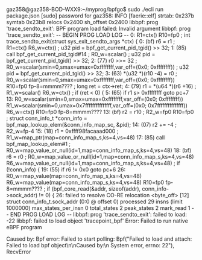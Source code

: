 gaz358@gaz358-BOD-WXX9:~/myprog/bpfgo$ sudo ./ecli run package.json
[sudo] password for gaz358: 
INFO [faerie::elf] strtab: 0x237b symtab 0x23b8 relocs 0x2400 sh_offset 0x2400
libbpf: prog 'trace_sendto_exit': BPF program load failed: Invalid argument
libbpf: prog 'trace_sendto_exit': -- BEGIN PROG LOAD LOG --
0: R1=ctx() R10=fp0
; int trace_sendto_exit(struct sys_exit_sendto_args *ctx) {
0: (bf) r6 = r1                       ; R1=ctx() R6_w=ctx()
; u32 pid = bpf_get_current_pid_tgid() >> 32;
1: (85) call bpf_get_current_pid_tgid#14      ; R0_w=scalar()
; u32 pid = bpf_get_current_pid_tgid() >> 32;
2: (77) r0 >>= 32                     ; R0_w=scalar(smin=0,smax=umax=0xffffffff,var_off=(0x0; 0xffffffff))
; u32 pid = bpf_get_current_pid_tgid() >> 32;
3: (63) *(u32 *)(r10 -4) = r0         ; R0_w=scalar(smin=0,smax=umax=0xffffffff,var_off=(0x0; 0xffffffff)) R10=fp0 fp-8=mmmm????
; long ret = ctx->ret;
4: (79) r1 = *(u64 *)(r6 +16)         ; R1_w=scalar() R6_w=ctx()
; if (ret < 0) {
5: (65) if r1 s> 0xffffffff goto pc+7 13: R0_w=scalar(smin=0,smax=umax=0xffffffff,var_off=(0x0; 0xffffffff)) R1_w=scalar(smin=0,umax=0x7fffffffffffffff,var_off=(0x0; 0x7fffffffffffffff)) R6_w=ctx() R10=fp0 fp-8=mmmm????
13: (bf) r2 = r10                     ; R2_w=fp0 R10=fp0
; struct conn_info_t *conn_info = bpf_map_lookup_elem(&conn_info_map_sc, &pid);
14: (07) r2 += -4                     ; R2_w=fp-4
15: (18) r1 = 0xffff98facaaad000      ; R1_w=map_ptr(map=conn_info_map_s,ks=4,vs=48)
17: (85) call bpf_map_lookup_elem#1   ; R0_w=map_value_or_null(id=1,map=conn_info_map_s,ks=4,vs=48)
18: (bf) r6 = r0                      ; R0_w=map_value_or_null(id=1,map=conn_info_map_s,ks=4,vs=48) R6_w=map_value_or_null(id=1,map=conn_info_map_s,ks=4,vs=48)
; if (!conn_info) {
19: (55) if r6 != 0x0 goto pc+6 26: R0_w=map_value(map=conn_info_map_s,ks=4,vs=48) R6_w=map_value(map=conn_info_map_s,ks=4,vs=48) R10=fp0 fp-8=mmmm????
; if (bpf_core_read(&addr, sizeof(addr), conn_info->sock_addr) != 0) {
26: <invalid CO-RE relocation>
failed to resolve CO-RE relocation <byte_off> [12] struct conn_info_t.sock_addr (0:0 @ offset 0)
processed 29 insns (limit 1000000) max_states_per_insn 0 total_states 2 peak_states 2 mark_read 1
-- END PROG LOAD LOG --
libbpf: prog 'trace_sendto_exit': failed to load: -22
libbpf: failed to load object 'tracepoint_bpf'
Error: Failed to run native eBPF program

Caused by:
    Bpf error: Failed to start polling: Bpf("Failed to load and attach: Failed to load bpf object\n\nCaused by:\n    System error, errno: 22"), RecvError
